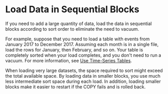 # Load Data in Sequential Blocks<a name="c_best-practices-load-data-in-sequential-blocks"></a>

If you need to add a large quantity of data, load the data in sequential blocks according to sort order to eliminate the need to vacuum\. 

For example, suppose that you need to load a table with events from January 2017 to December 2017\. Assuming each month is in a single file, load the rows for January, then February, and so on\. Your table is completely sorted when your load completes, and you don't need to run a vacuum\. For more information, see [Use Time\-Series Tables](c_best-practices-time-series-tables.md)\.

When loading very large datasets, the space required to sort might exceed the total available space\. By loading data in smaller blocks, you use much less intermediate sort space during each load\. In addition, loading smaller blocks make it easier to restart if the COPY fails and is rolled back\. 